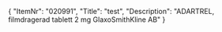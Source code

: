 {
  "ItemNr": "020991",
  "Title": "test",
  "Description": "ADARTREL, filmdragerad tablett 2 mg GlaxoSmithKline AB"
}